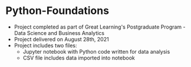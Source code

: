 # Python-Foundations
- Project completed as part of Great Learning's Postgraduate Program - Data Science and Business Analytics
- Project delivered on August 28th, 2021
- Project includes two files:
  - Jupyter notebook with Python code written for data analysis
  - CSV file includes data imported into notebook
